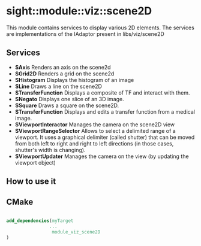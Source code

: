  # sight::module::viz::scene2D

This module contains services to display various 2D elements.
The services are implementations of the IAdaptor present in libs/viz/scene2D

## Services

- **SAxis**
  Renders an axis on the scene2d
- **SGrid2D**
  Renders a grid on the scene2d
- **SHistogram**
  Displays the histogram of an image
- **SLine**
  Draws a line on the scene2D
- **STransferFunction**
  Displays a composite of TF and interact with them.
- **SNegato**
  Displays one slice of an 3D image.
- **SSquare**
  Draws a square on the scene2D.
- **STransferFunction**
  Displays and edits a transfer function from a medical image.
- **SViewportInteractor**
  Manages the camera on the scene2D view
- **SViewportRangeSelector**
  Allows to select a delimited range of a viewport.
  It uses a graphical delimiter (called shutter) that can be moved from both left to right
  and right to left directions (in those cases, shutter's width is changing).
- **SViewportUpdater**
  Manages the camera on the view (by updating the viewport object)

## How to use it

## CMake

```cmake

add_dependencies(myTarget
                ...
                 module_viz_scene2D
)

```

